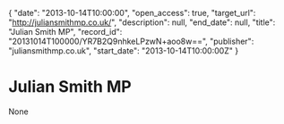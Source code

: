 {
  "date": "2013-10-14T10:00:00", 
  "open_access": true, 
  "target_url": "http://juliansmithmp.co.uk/", 
  "description": null, 
  "end_date": null, 
  "title": "Julian Smith MP", 
  "record_id": "20131014T100000/YR7B2Q9nhkeLPzwN+aoo8w==", 
  "publisher": "juliansmithmp.co.uk", 
  "start_date": "2013-10-14T10:00:00Z"
}

# Julian Smith MP

None